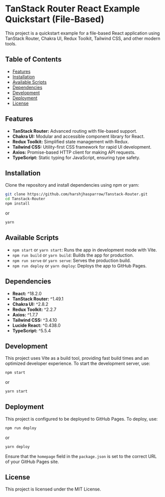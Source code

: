 
# TanStack Router React Example Quickstart (File-Based)

This project is a quickstart example for a file-based React application using TanStack Router, Chakra UI, Redux Toolkit, Tailwind CSS, and other modern tools.

## Table of Contents
- [Features](#features)
- [Installation](#installation)
- [Available Scripts](#available-scripts)
- [Dependencies](#dependencies)
- [Development](#development)
- [Deployment](#deployment)
- [License](#license)

## Features

- **TanStack Router:** Advanced routing with file-based support.
- **Chakra UI:** Modular and accessible component library for React.
- **Redux Toolkit:** Simplified state management with Redux.
- **Tailwind CSS:** Utility-first CSS framework for rapid UI development.
- **Axios:** Promise-based HTTP client for making API requests.
- **TypeScript:** Static typing for JavaScript, ensuring type safety.

## Installation

Clone the repository and install dependencies using npm or yarn:

```bash
git clone https://github.com/harshjhasparrow/Tanstack-Router.git
cd Tanstack-Router
npm install
```

or

```bash
yarn
```

## Available Scripts

- `npm start` or `yarn start`: Runs the app in development mode with Vite.
- `npm run build` or `yarn build`: Builds the app for production.
- `npm run serve` or `yarn serve`: Serves the production build.
- `npm run deploy` or `yarn deploy`: Deploys the app to GitHub Pages.

## Dependencies

- **React:** ^18.2.0
- **TanStack Router:** ^1.49.1
- **Chakra UI:** ^2.8.2
- **Redux Toolkit:** ^2.2.7
- **Axios:** ^1.7.7
- **Tailwind CSS:** ^3.4.10
- **Lucide React:** ^0.438.0
- **TypeScript:** ^5.5.4

## Development

This project uses Vite as a build tool, providing fast build times and an optimized developer experience. To start the development server, use:

```bash
npm start
```

or

```bash
yarn start
```

## Deployment

This project is configured to be deployed to GitHub Pages. To deploy, use:

```bash
npm run deploy
```

or

```bash
yarn deploy
```

Ensure that the `homepage` field in the `package.json` is set to the correct URL of your GitHub Pages site.

## License

This project is licensed under the MIT License.
